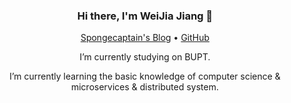 <h3 align="center"> Hi there, I'm WeiJia Jiang 👋</h3>

<p align="center">
<p align="center">
  <a href="https://spongecaptain.cool/">Spongecaptain's Blog</a> •
  <a href="https://github.com/Spongecaptain">GitHub</a>
</p> 
</p>

<p align="center">
I’m currently studying on BUPT.  
</p>  
<p align="center">
I’m currently learning the basic knowledge of computer science & microservices & distributed system.
